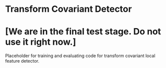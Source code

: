# Transform Covariant Detector
# [We are in the final test stage. Do not use it right now.]


Placeholder for training and evaluating code for transform covariant local feature detector.


